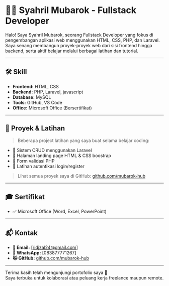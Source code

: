 # 👨‍💻 Syahril Mubarok - Fullstack Developer

Halo! Saya Syahril Mubarok, seorang Fullstack Developer yang fokus di pengembangan aplikasi web menggunakan HTML, CSS, PHP, dan Laravel. Saya senang membangun proyek-proyek web dari sisi frontend hingga backend, serta aktif belajar melalui berbagai latihan dan tutorial.

---

## 🛠️ Skill
- **Frontend:** HTML, CSS
- **Backend:** PHP, Laravel, javascript
- **Database:** MySQL
- **Tools:** GitHub, VS Code
- **Office:** Microsoft Office (Bersertifikat)

---

## 📂 Proyek & Latihan
> Beberapa project latihan yang saya buat selama belajar coding:

- 🔹 Sistem CRUD menggunakan Laravel
- 🔹 Halaman landing page HTML & CSS boostrap
- 🔹 Form validasi PHP
- 🔹 Latihan autentikasi login/register

> Lihat semua proyek saya di GitHub: [github.com/mubarok-hub](https://github.com/mubarok-hub)

---

## 🎓 Sertifikat
- ✅ Microsoft Office (Word, Excel, PowerPoint)

---

## 📬 Kontak
- **📧 Email:** [ridjzal24@gmail.com]
- **📱 WhatsApp:** [083877771267]
- **🐱 GitHub:** [github.com/mubarok-hub](https://github.com/mubarok-hub)

---

Terima kasih telah mengunjungi portofolio saya 🙌  
Saya terbuka untuk kolaborasi atau peluang kerja freelance maupun remote.
